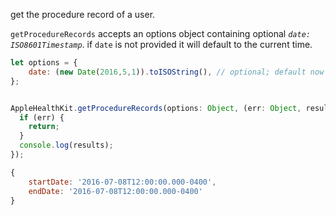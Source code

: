 get the procedure record of a user.

`getProcedureRecords` accepts an options object containing optional *`date: ISO8601Timestamp`*. if `date` is not provided it will default to the current time.
```javascript
let options = {
    date: (new Date(2016,5,1)).toISOString(), // optional; default now
};
```

```javascript

AppleHealthKit.getProcedureRecords(options: Object, (err: Object, results: Object) => {
  if (err) {
    return;
  }
  console.log(results);
});
```

```javascript
{
	startDate: '2016-07-08T12:00:00.000-0400',
	endDate: '2016-07-08T12:00:00.000-0400'
}
```
